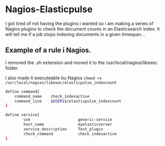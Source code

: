 # Nagios-Elasticpulse
I got tired of not having the plugins i wanted so i am making a series of Nagios plugins to check the document counts in an Elasticsearch index. It will tell me if a job stops indexing documents in a given timespan...

## Example of a rule i Nagios.
I removed the .sh extension and moved it to the /usr/local/nagios/libexec folder.

I also made it executeable bu Nagios
`chmod +x /usr/local/nagios/libexec/elasticpulse_indexcount`

```bash
define command{
    command_name    check_indexactive
    command_line    $USER1$/elasticpulse_indexcount
}

define service{
        use                     generic-service
        host_name               myelasticserver
        service_description     Test_plugin
        check_command           check_indexactive
}
```